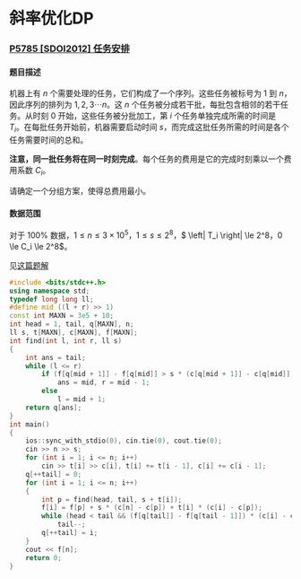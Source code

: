 # 斜率优化DP
### [P5785 [SDOI2012] 任务安排](https://www.luogu.com.cn/problem/P5785)

#### 题目描述

机器上有 $n$ 个需要处理的任务，它们构成了一个序列。这些任务被标号为 $1$ 到 $n$，因此序列的排列为 $1 , 2 , 3 \cdots n$。这 $n$ 个任务被分成若干批，每批包含相邻的若干任务。从时刻 $0$ 开始，这些任务被分批加工，第 $i$ 个任务单独完成所需的时间是 $T_i$。在每批任务开始前，机器需要启动时间 $s$，而完成这批任务所需的时间是各个任务需要时间的总和。

**注意，同一批任务将在同一时刻完成**。每个任务的费用是它的完成时刻乘以一个费用系数 $C_i$。

请确定一个分组方案，使得总费用最小。

#### 数据范围

对于 $100\%$ 数据，$1 \le n \le 3 \times 10^5$，$1 \le s \le 2^8$，$ \left| T_i \right| \le 2^8$，$0 \le C_i \le 2^8$。

见[这篇题解](https://www.luogu.com.cn/article/ttiqcdc3)

```cpp
#include <bits/stdc++.h>
using namespace std;
typedef long long ll;
#define mid ((l + r) >> 1)
const int MAXN = 3e5 + 10;
int head = 1, tail, q[MAXN], n;
ll s, t[MAXN], c[MAXN], f[MAXN];
int find(int l, int r, ll s)
{
    int ans = tail;
    while (l <= r)
        if (f[q[mid + 1]] - f[q[mid]] > s * (c[q[mid + 1]] - c[q[mid]]))
            ans = mid, r = mid - 1;
        else
            l = mid + 1;
    return q[ans];
}
int main()
{
    ios::sync_with_stdio(0), cin.tie(0), cout.tie(0);
    cin >> n >> s;
    for (int i = 1; i <= n; i++)
        cin >> t[i] >> c[i], t[i] += t[i - 1], c[i] += c[i - 1];
    q[++tail] = 0;
    for (int i = 1; i <= n; i++)
    {
        int p = find(head, tail, s + t[i]);
        f[i] = f[p] + s * (c[n] - c[p]) + t[i] * (c[i] - c[p]);
        while (head < tail && (f[q[tail]] - f[q[tail - 1]]) * (c[i] - c[q[tail]]) >= (f[i] - f[q[tail]]) * (c[q[tail]] - c[q[tail - 1]]))
            tail--;
        q[++tail] = i;
    }
    cout << f[n];
    return 0;
}
```